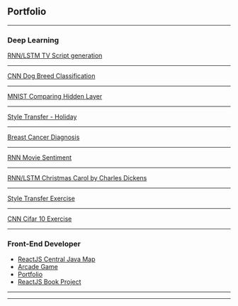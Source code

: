 ## Portfolio

---

### Deep Learning 

[RNN/LSTM TV Script generation](https://github.com/ellyanalinden/tv_script_gen/blob/master/dlnd_tv_script_generation.ipynb)
<!--img src="images/dummy_thumbnail.jpg?raw=true"/-->

---
[CNN Dog Breed Classification](https://github.com/ellyanalinden/dog_project/blob/master/dog_app.ipynb)
<!--img src="images/dummy_thumbnail.jpg?raw=true"/-->

---
[MNIST Comparing Hidden Layer](https://github.com/ellyanalinden/MNIST_comparinghiddenlayer)
<!--img src="images/dummy_thumbnail.jpg?raw=true"/-->

---
[Style Transfer - Holiday](https://github.com/ellyanalinden/holiday_style_transfer_no_grid/blob/master/Style_Transfer_Exercise_No_Grid.ipynb)
<!--img src="images/dummy_thumbnail.jpg?raw=true"/-->

---
[Breast Cancer Diagnosis](https://github.com/ellyanalinden/breast_cancer_diagnosis/blob/master/breast_cancer_diagnosis.ipynb)
<!--img src="images/dummy_thumbnail.jpg?raw=true"/-->

---
[RNN Movie Sentiment](https://github.com/ellyanalinden/Pytorch_sentiment_movie_RNN/blob/master/Sentiment_RNN_Exercise.ipynb)
<!--img src="images/dummy_thumbnail.jpg?raw=true"/-->

---
[RNN/LSTM Christmas Carol by Charles Dickens](https://github.com/ellyanalinden/Pytorch_christmas_carol_RNN_text/blob/master/Character_Level_RNN_Exercise.ipynb)
<!--img src="images/dummy_thumbnail.jpg?raw=true"/-->

---
[Style Transfer Exercise](https://github.com/ellyanalinden/Transfer_style_lesson_6/blob/master/Style_Transfer_Exercise.ipynb)
<!--img src="images/dummy_thumbnail.jpg?raw=true"/-->

---
[CNN Cifar 10 Exercise](https://github.com/ellyanalinden/pytorch_cifar_10_cnn-/blob/master/cifar10_cnn_exercise.ipynb)
<!--img src="images/dummy_thumbnail.jpg?raw=true"/-->

---

### Front-End Developer

- [ReactJS Central Java Map](https://github.com/ellyanalinden/central-java)
- [Arcade Game](https://ellyanalinden.github.io/Arcade-Game-Project/)
- [Portfolio](https://ellyanalinden.github.io/Portfolio-Project/)
- [ReactJS Book Project](https://github.com/ellyanalinden/Books-Project)


---




---

<!-- Remove above link if you don't want to attibute -->
